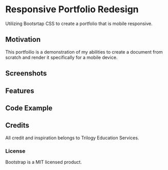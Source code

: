 # Responsive Portfolio Redesign

Utilizing Bootsrtap CSS to create a portfolio that is mobile responsive.

## Motivation

This portfoilio is a demonstration of my abilities to create a document from scratch and render it specifically for a mobile device.

## Screenshots

## Features

## Code Example

## Credits

All credit and inspiration belongs to Trilogy Education Services.

### License

Bootstrap is a MIT licensed product.